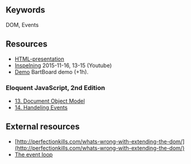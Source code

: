 ## Keywords
DOM, Events

## Resources
- [HTML-presentation](https://rawgit.com/1dv022/syllabus/master/lectures/03/index.html#/)
- [Inspelning](https://youtu.be/HX1BIeJRu88) 2015-11-16, 13-15 (Youtube)
- [Demo](https://youtu.be/I7HJwo98EQE) BartBoard demo (+1h).

### Eloquent JavaScript, 2nd Edition 

- [13. Document Object Model](http://eloquentjavascript.net/13_dom.html)
- [14. Handeling Events](http://eloquentjavascript.net/14_event.html)
 
## External resources
* [http://perfectionkills.com/whats-wrong-with-extending-the-dom/](http://perfectionkills.com/whats-wrong-with-extending-the-dom/)
* [The event loop](https://developer.mozilla.org/en-US/docs/Web/JavaScript/EventLoop)
